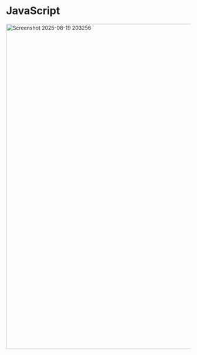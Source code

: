 ﻿# JavaScript

<img width="1896" height="886" alt="Screenshot 2025-08-19 203256" src="https://github.com/user-attachments/assets/482bf01d-f1e1-4f25-9b7f-ad1d06cbae80" />
